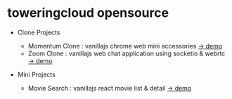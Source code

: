 # toweringcloud opensource

-   Clone Projects

    -   Momentum Clone : vanillajs chrome web mini accessories [-> demo](https://toweringcloud.github.io/momentum-clone)
    -   Zoom Clone : vanillajs web chat application using socketio & webrtc [-> demo](https://9fnc6q-3000.csb.app)

-   Mini Projects
    -   Movie Search : vanillajs react movie list & detail [-> demo](https://toweringcloud.github.io/movie-search)
